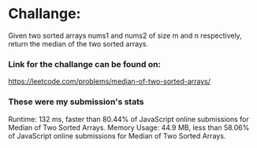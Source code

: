 # Challange:
Given two sorted arrays nums1 and nums2 of size m and n respectively, return the median of the two sorted arrays.

### Link for the challange can be found on:
https://leetcode.com/problems/median-of-two-sorted-arrays/

### These were my submission's stats
Runtime: 132 ms, faster than 80.44% of JavaScript online submissions for Median of Two Sorted Arrays.
Memory Usage: 44.9 MB, less than 58.06% of JavaScript online submissions for Median of Two Sorted Arrays.
